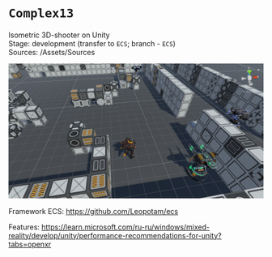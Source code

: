# `Complex13`
Isometric 3D-shooter on Unity    
Stage: development (transfer to `ECS`; branch - `ECS`)    
Sources: /Assets/Sources  

![prototype_screen](https://github.com/Tessecrack/Complex13/blob/master/Assets/Screenshots/TestLocation.png)
  
Framework ECS:
https://github.com/Leopotam/ecs
  
Features:
https://learn.microsoft.com/ru-ru/windows/mixed-reality/develop/unity/performance-recommendations-for-unity?tabs=openxr

